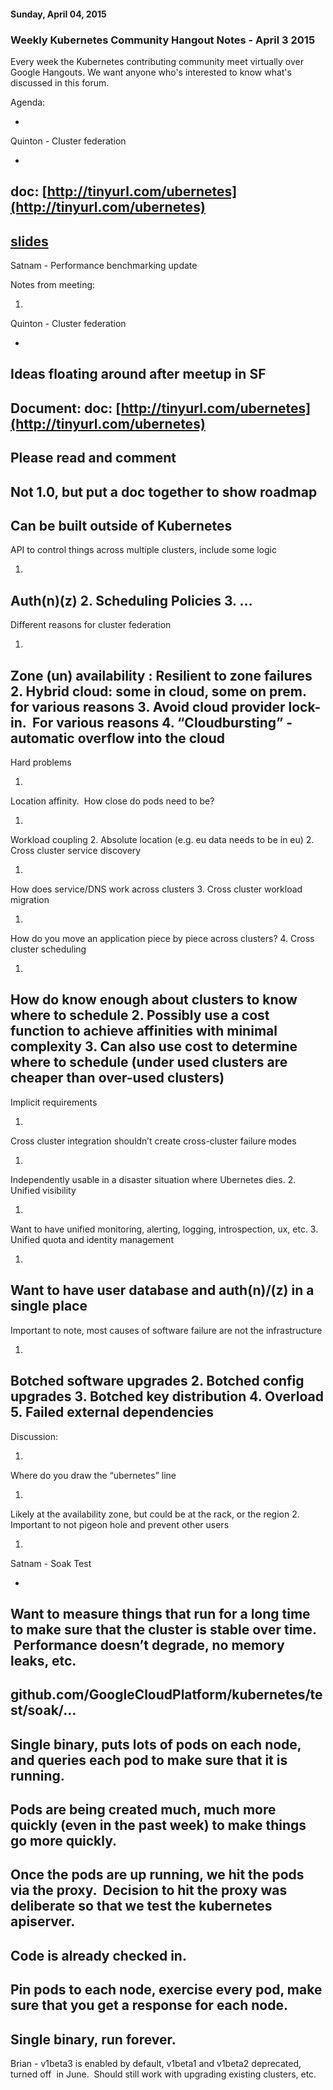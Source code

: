 #### Sunday, April 04, 2015 
### Weekly Kubernetes Community Hangout Notes - April 3 2015 
  

Every week the Kubernetes contributing community meet virtually over Google Hangouts. We want anyone who's interested to know what's discussed in this forum.

  

Agenda:

- 
Quinton - Cluster federation

  - 
doc: [http://tinyurl.com/ubernetes](http://tinyurl.com/ubernetes)
  - 
[slides](https://docs.google.com/presentation/d/1dWKNzjYM6ZYjFXpPwamikC6_BV3PDe33NAK9zR_M7jg/edit?usp=sharing)
- 
Satnam - Performance benchmarking update
  

Notes from meeting:

1. 
Quinton - Cluster federation

- 
Ideas floating around after meetup in SF
- 
Document: doc: [http://tinyurl.com/ubernetes](http://tinyurl.com/ubernetes)
- 
Please read and comment
- 
Not 1.0, but put a doc together to show roadmap
- 
Can be built outside of Kubernetes
- 
API to control things across multiple clusters, include some logic

1. 
Auth(n)(z)
2. 
Scheduling Policies
3. 
…
- 
Different reasons for cluster federation

1. 
Zone (un) availability : Resilient to zone failures
2. 
Hybrid cloud: some in cloud, some on prem. for various reasons
3. 
Avoid cloud provider lock-in. &nbsp;For various reasons
4. 
“Cloudbursting” - automatic overflow into the cloud
- 
Hard problems

1. 
Location affinity. &nbsp;How close do pods need to be? 

  1. 
Workload coupling
  2. 
Absolute location (e.g. eu data needs to be in eu)
2. 
Cross cluster service discovery

  1. 
How does service/DNS work across clusters
3. 
Cross cluster workload migration

  1. 
How do you move an application piece by piece across clusters?
4. 
Cross cluster scheduling

  1. 
How do know enough about clusters to know where to schedule
  2. 
Possibly use a cost function to achieve affinities with minimal complexity
  3. 
Can also use cost to determine where to schedule (under used clusters are cheaper than over-used clusters)
- 
Implicit requirements

1. 
Cross cluster integration shouldn’t create cross-cluster failure modes

  1. 
Independently usable in a disaster situation where Ubernetes dies.
2. 
Unified visibility

  1. 
Want to have unified monitoring, alerting, logging, introspection, ux, etc.
3. 
Unified quota and identity management

  1. 
Want to have user database and auth(n)/(z) in a single place
- 
Important to note, most causes of software failure are not the infrastructure

1. 
Botched software upgrades
2. 
Botched config upgrades
3. 
Botched key distribution
4. 
Overload
5. 
Failed external dependencies
- 
Discussion:

1. 
Where do you draw the “ubernetes” line

  1. 
Likely at the availability zone, but could be at the rack, or the region
2. 
Important to not pigeon hole and prevent other users
  

1. 
Satnam - Soak Test

- 
Want to measure things that run for a long time to make sure that the cluster is stable over time. &nbsp;Performance doesn’t degrade, no memory leaks, etc.
- 
github.com/GoogleCloudPlatform/kubernetes/test/soak/…
- 
Single binary, puts lots of pods on each node, and queries each pod to make sure that it is running.
- 
Pods are being created much, much more quickly (even in the past week) to make things go more quickly.
- 
Once the pods are up running, we hit the pods via the proxy. &nbsp;Decision to hit the proxy was deliberate so that we test the kubernetes apiserver.
- 
Code is already checked in.
- 
Pin pods to each node, exercise every pod, make sure that you get a response for each node.
- 
Single binary, run forever.
- 
Brian - v1beta3 is enabled by default, v1beta1 and v1beta2 deprecated, turned off &nbsp;in June. &nbsp;Should still work with upgrading existing clusters, etc.
